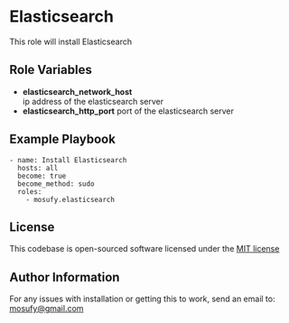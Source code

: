 Elasticsearch
=========

This role will install Elasticsearch

Role Variables
--------------

- **elasticsearch_network_host**  
  ip address of the elasticsearch server
- **elasticsearch_http_port**
  port of the elasticsearch server

Example Playbook
----------------

    - name: Install Elasticsearch
      hosts: all
      become: true
      become_method: sudo
      roles:
        - mosufy.elasticsearch

License
-------

This codebase is open-sourced software licensed under the [MIT license](http://opensource.org/licenses/MIT)

Author Information
------------------

For any issues with installation or getting this to work, send an email to: [mosufy@gmail.com](mailto:mosufy@gmail.com)
